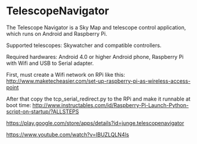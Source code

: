 # TelescopeNavigator

The Telescope Navigator is a Sky Map and telescope control application, which runs on Android and Raspberry Pi.

Supported telescopes: Skywatcher and compatible controllers.

Required hardwares: Android 4.0 or higher Android phone, Raspberry Pi with Wifi and USB to Serial adapter.

First, must create a Wifi network on RPi like this:  http://www.maketecheasier.com/set-up-raspberry-pi-as-wireless-access-point

After that copy the tcp_serial_redirect.py to the RPi and make it runnable at boot time:  http://www.instructables.com/id/Raspberry-Pi-Launch-Python-script-on-startup/?ALLSTEPS

https://play.google.com/store/apps/details?id=junge.telescopenavigator

https://www.youtube.com/watch?v=IBUZLQLN4ls

